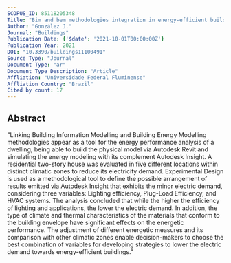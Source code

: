```yaml
---
SCOPUS_ID: 85118205348
Title: "Bim and bem methodologies integration in energy-efficient buildings using experimental design"
Author: "González J."
Journal: "Buildings"
Publication Date: {'$date': '2021-10-01T00:00:00Z'}
Publication Year: 2021
DOI: "10.3390/buildings11100491"
Source Type: "Journal"
Document Type: "ar"
Document Type Description: "Article"
Affliation: "Universidade Federal Fluminense"
Affliation Country: "Brazil"
Cited by count: 17
---
```


## Abstract
"Linking Building Information Modelling and Building Energy Modelling methodologies appear as a tool for the energy performance analysis of a dwelling, being able to build the physical model via Autodesk Revit and simulating the energy modeling with its complement Autodesk Insight. A residential two-story house was evaluated in five different locations within distinct climatic zones to reduce its electricity demand. Experimental Design is used as a methodological tool to define the possible arrangement of results emitted via Autodesk Insight that exhibits the minor electric demand, considering three variables: Lighting efficiency, Plug-Load Efficiency, and HVAC systems. The analysis concluded that while the higher the efficiency of lighting and applications, the lower the electric demand. In addition, the type of climate and thermal characteristics of the materials that conform to the building envelope have significant effects on the energetic performance. The adjustment of different energetic measures and its comparison with other climatic zones enable decision-makers to choose the best combination of variables for developing strategies to lower the electric demand towards energy-efficient buildings."
